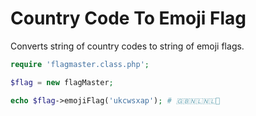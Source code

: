 # Country Code To Emoji Flag
Converts string of country codes to string of emoji flags.

```php
require 'flagmaster.class.php';

$flag = new flagMaster;

echo $flag->emojiFlag('ukcwsxap'); # 🇬🇧🇳🇱🇳🇱🏴

```